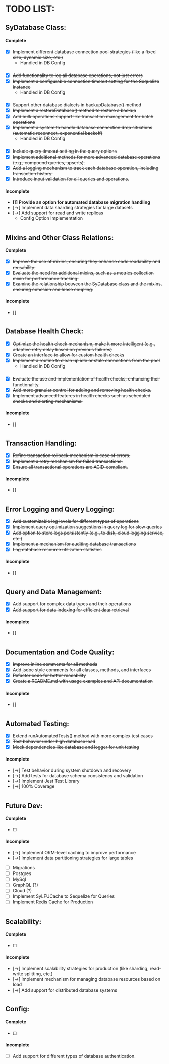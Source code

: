 # TODO LIST:

## **SyDatabase Class:**

#### Complete

- [x] ~~Implement different database connection pool strategies (like a fixed size, dynamic size, etc.)~~
  - Handled in DB Config
    ###
- [x] ~~Add functionality to log all database operations, not just errors~~
- [x] ~~Implement a configurable connection timeout setting for the Sequelize instance~~
  - Handled in DB Config
    ###
- [x] ~~Support other database dialects in backupDatabase() method~~
- [x] ~~Implement a restoreDatabase() method to restore a backup~~
- [x] ~~Add bulk operations support like transaction management for batch operations~~
- [x] ~~Implement a system to handle database connection drop situations (automatic reconnect, exponential backoff)~~
  - Handled in DB Config
    ###
- [x] ~~Include query timeout setting in the query options~~
- [x] ~~Implement additional methods for more advanced database operations (e.g., compound queries, upserts).~~
- [x] ~~Add a logging mechanism to track each database operation, including transaction history.~~
- [x] ~~Introduce input validation for all queries and operations.~~

#### Incomplete

- **[!] Provide an option for automated database migration handling**
- [->] Implement data sharding strategies for large datasets
- [->] Add support for read and write replicas
  - Config Option Implementation
    ###

#

## **Mixins and Other Class Relations:**

#### Complete

- [x] ~~Improve the use of mixins, ensuring they enhance code readability and reusability.~~
- [x] ~~Evaluate the need for additional mixins, such as a metrics collection mixin for performance tracking.~~
- [x] ~~Examine the relationship between the SyDatabase class and the mixins, ensuring cohesion and loose coupling.~~

#### Incomplete

- []

#

## **Database Health Check:**

- [x] ~~Optimize the health check mechanism, make it more intelligent (e.g., adaptive retry delay based on previous failures)~~
- [x] ~~Create an interface to allow for custom health checks~~
- [x] ~~Implement a routine to clean up idle or stale connections from the pool~~
  - Handled in DB Config
    ###
- [x] ~~Evaluate the use and implementation of health checks, enhancing their functionality.~~
- [x] ~~Add more granular control for adding and removing health checks.~~
- [x] ~~Implement advanced features in health checks such as scheduled checks and alerting mechanisms.~~

#### Incomplete

- []

#

## **Transaction Handling:**

- [x] ~~Refine transaction rollback mechanism in case of errors.~~
- [x] ~~Implement a retry mechanism for failed transactions.~~
- [x] ~~Ensure all transactional operations are ACID-compliant.~~

#### Incomplete

- []

#

## **Error Logging and Query Logging:**

- [x] ~~Add customizable log levels for different types of operations~~
- [x] ~~Implement query optimization suggestions in query log for slow queries~~
- [x] ~~Add option to store logs persistently (e.g., to disk, cloud logging service, etc.)~~
- [x] ~~Implement a mechanism for auditing database transactions~~
- [x] ~~Log database resource utilization statistics~~

#### Incomplete

- []

#

## **Query and Data Management:**

- [x] ~~Add support for complex data types and their operations~~
- [x] ~~Add support for data indexing for efficient data retrieval~~

#### Incomplete

- []

###

#

## **Documentation and Code Quality:**

- [x] ~~Improve inline comments for all methods~~
- [x] ~~Add jsdoc style comments for all classes, methods, and interfaces~~
- [x] ~~Refactor code for better readability~~
- [x] ~~Create a README.md with usage examples and API documentation~~

#### Incomplete

- []

#

## **Automated Testing:**

- [x] ~~Extend runAutomatedTests() method with more complex test cases~~
- [x] ~~Test behavior under high database load~~
- [x] ~~Mock dependencies like database and logger for unit testing~~

#### Incomplete

- [->] Test behavior during system shutdown and recovery
- [->] Add tests for database schema consistency and validation
- [->] Implement Jest Test Library
- [->] 100% Coverage

#

## **Future Dev:**

#### Complete

- [ ]

#### Incomplete

- [->] Implement ORM-level caching to improve performance
- [->] Implement data partitioning strategies for large tables
- [ ] Migrations
- [ ] Postgres
- [ ] MySql
- [ ] GraphQL (?)
- [ ] Cloud (?)
- [ ] Implement SyLFUCache to Sequelize for Queries
- [ ] Implement Redis Cache for Production

#

## **Scalability:**

#### Complete

- [ ]

#### Incomplete

- [->] Implement scalability strategies for production (like sharding, read-write splitting, etc.)
- [->] Implement mechanism for managing database resources based on load
- [->] Add support for distributed database systems

#

## **Config:**

#### Complete

- [ ]

#### Incomplete

- [ ] Add support for different types of database authentication.
